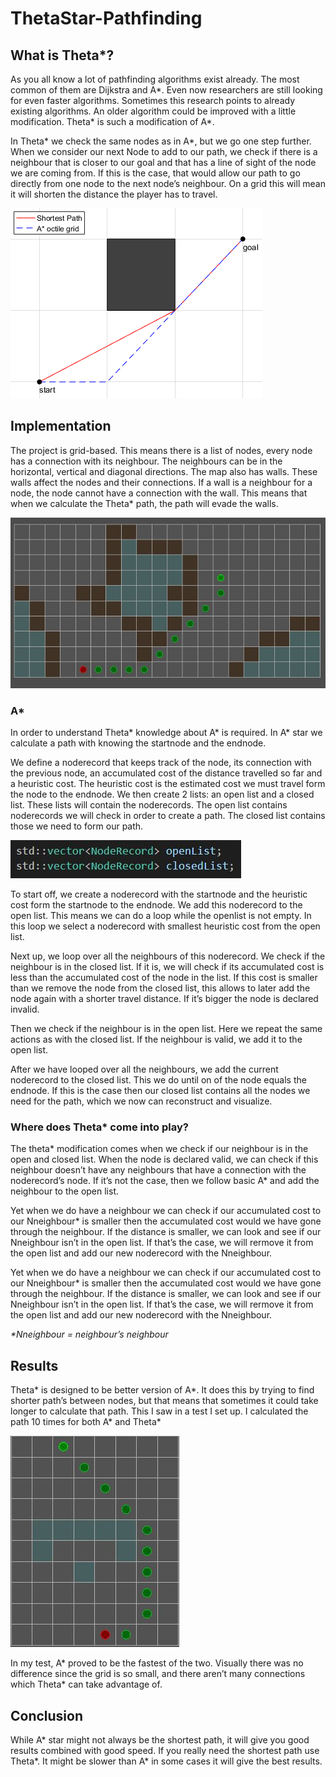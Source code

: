 # ThetaStar-Pathfinding
## What is Theta*?

As you all know a lot of pathfinding algorithms exist already. The most common of them are Dijkstra and A*. Even now researchers are still looking for even faster algorithms.  Sometimes this research points to already existing algorithms. An older algorithm could be improved with a little modification. Theta* is such a modification of A*.

In Theta* we check the same nodes as in A*, but we go one step further. When we consider our next Node to add to our path, we check if there is a neighbour that is closer to our goal and that has a line of sight of the node we are coming from. If this is the case, that would allow our path to go directly from one node to the next node’s neighbour. On a grid this will mean it will shorten the distance the player has to travel.

![Theta* example](thetastar.png)

## Implementation

The project is grid-based. This means there is a list of nodes, every node has a connection with its neighbour. The neighbours can be in the horizontal, vertical and diagonal directions. The map also has walls. These walls affect the nodes and their connections. If a wall is a neighbour for a node, the node cannot have a connection with the wall. This means that when we calculate the Theta* path, the path will evade the walls.

![Grid](Grid.JPG)

### A*
In order to understand Theta* knowledge about A* is required. In A* star we calculate a path with knowing the startnode and the endnode.

We define a noderecord that keeps track of the node, its connection with the previous node, an accumulated cost of the distance travelled so far and a heuristic cost. The heuristic cost is the estimated cost we must travel form the node to the endnode. We then create 2 lists: an open list and a closed list. These lists will contain the noderecords. The open list contains noderecords we will check in order to create a path. The closed list contains those we need to form our path.

![Lists](lists.JPG)

To start off, we create a noderecord with the startnode and the heuristic cost form the startnode to the endnode. We add this noderecord to the open list. This means we can do a loop while the openlist is not empty. In this loop we select a noderecord with smallest heuristic cost from the open list.

Next up, we loop over all the neighbours of this noderecord. We check if the neighbour is in the closed list. If it is, we will check if its accumulated cost is less than the accumulated cost of the node in the list. If this cost is smaller than we remove the node from the closed list, this allows to later add the node again with a shorter travel distance. If it’s bigger the node is declared invalid.

Then we check if the neighbour is in the open list. Here we repeat the same actions as with the closed list. If the neighbour is valid, we add it to the open list.

After we have looped over all the neighbours, we add the current noderecord to the closed list. This we do until on of the node equals the endnode. If this is the case then our closed list contains all the nodes we need for the path, which we now can reconstruct and visualize.

### Where does Theta* come into play?

The theta* modification comes when we check if our neighbour is in the open and closed list. When the node is declared valid, we can check if this neighbour doesn’t have any neighbours that have a connection with the noderecord’s node. If it’s not the case, then we follow basic A* and add the neighbour to the open list.

Yet when we do have a neighbour we can check if our accumulated cost to our Nneighbour* is smaller then the accumulated cost would we have gone through the neighbour. If the distance is smaller, we can look and see if our Nneighbour isn’t in the open list. If that’s the case, we will rermove it from the open list and add our new noderecord with the Nneighbour.

Yet when we do have a neighbour we can check if our accumulated cost to our Nneighbour* is smaller then the accumulated cost would we have gone through the neighbour. If the distance is smaller, we can look and see if our Nneighbour isn’t in the open list. If that’s the case, we will rermove it from the open list and add our new noderecord with the Nneighbour.

_*Nneighbour = neighbour’s neighbour_

## Results

Theta* is designed to be better version of A*. It does this by trying to find shorter path’s between nodes, but that means that sometimes it could take longer to calculate that path. This I saw in a test I set up. I calculated the path 10 times for both A* and Theta*

![Test environment](test.JPG)

In my test, A* proved to be the fastest of the two. Visually there was no difference since the grid is so small, and there aren’t many connections which Theta* can take advantage of.

## Conclusion
While A* star might not always be the shortest path, it will give you good results combined with good speed. If you really need the shortest path use Theta*. It might be slower than A* in some cases it will give the best results.
